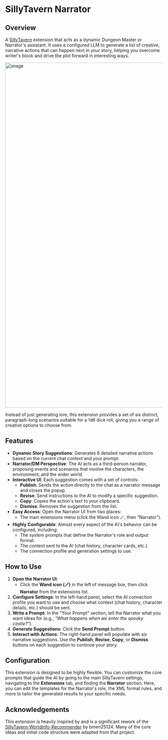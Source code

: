 # SillyTavern Narrator

## Overview

A [SillyTavern](https://docs.sillytavern.app/) extension that acts as a dynamic Dungeon Master or Narrator's assistant. It uses a configured LLM to generate a list of creative, narrative actions that can happen next in your story, helping you overcome writer's block and drive the plot forward in interesting ways.

<img width="1699" height="1102" alt="image" src="https://github.com/user-attachments/assets/dfc9723b-92d2-47de-88af-8c1bee3291c4" />

Instead of just generating lore, this extension provides a set of six distinct, paragraph-long scenarios suitable for a 1d6 dice roll, giving you a range of creative options to choose from.

## Features

-   **Dynamic Story Suggestions**: Generates 6 detailed narrative actions based on the current chat context and your prompt.
-   **Narrator/DM Perspective**: The AI acts as a third-person narrator, proposing events and scenarios that involve the characters, the environment, and the wider world.
-   **Interactive UI**: Each suggestion comes with a set of controls:
    -   **Publish**: Sends the action directly to the chat as a narrator message and closes the popup.
    -   **Revise**: Send instructions to the AI to modify a specific suggestion.
    -   **Copy**: Copies the action's text to your clipboard.
    -   **Dismiss**: Removes the suggestion from the list.
-   **Easy Access**: Open the Narrator UI from two places:
    -   The main extensions menu (click the Wand icon 🪄, then "Narrator").
-   **Highly Configurable**: Almost every aspect of the AI's behavior can be configured, including:
    -   The system prompts that define the Narrator's role and output format.
    -   The context sent to the AI (chat history, character cards, etc.).
    -   The connection profile and generation settings to use.

## How to Use

1.  **Open the Narrator UI**:
    -   Click the **Wand icon (🪄)** in the left of message box, then click **Narrator** from the extensions list.
2.  **Configure Settings**: In the left-hand panel, select the AI connection profile you want to use and choose what context (chat history, character details, etc.) should be sent.
3.  **Write a Prompt**: In the "Your Prompt" section, tell the Narrator what you want ideas for (e.g., *"What happens when we enter the spooky castle?"*).
4.  **Generate Suggestions**: Click the **Send Prompt** button.
5.  **Interact with Actions**: The right-hand panel will populate with six narrative suggestions. Use the **Publish**, **Revise**, **Copy**, or **Dismiss** buttons on each suggestion to continue your story.

## Configuration

This extension is designed to be highly flexible. You can customize the core prompts that guide the AI by going to the main SillyTavern settings, navigating to the **Extensions** tab, and finding the **Narrator** section. Here, you can edit the templates for the Narrator's role, the XML format rules, and more to tailor the generated results to your specific needs.

## Acknowledgements

This extension is heavily inspired by and is a significant rework of the [SillyTavern-WorldInfo-Recommender](https://github.com/bmen25124/SillyTavern-WorldInfo-Recommender) by bmen25124. Many of the core ideas and initial code structure were adapted from that project.

